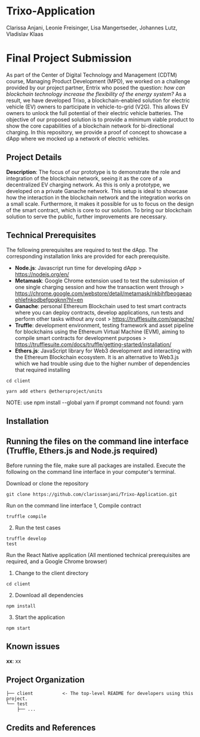 # Trixo-Application
Clarissa Anjani, Leonie Freisinger, Lisa Mangertseder, Johannes Lutz, Vladislav Klaas

# Final Project Submission
As part of the Center of Digital Technology and Management (CDTM) course, Managing Product Development (MPD), we worked on a challenge provided by our project partner, Entrix who posed the question: *how can blockchain technology increase the flexibility of the energy system?* As a result, we have developed Trixo, a blockchain-enabled solution for electric vehicle (EV) owners to participate in vehicle-to-grid (V2G). This allows EV owners to unlock the full potential of their electric vehicle batteries. The objective of our proposed solution is to provide a minimum viable product to show the core capabilities of a blockchain network for bi-directional charging. In this repository, we provide a proof of concept to showcase a dApp where we mocked up a network of electric vehicles.

## Project Details
**Description**: The focus of our prototype is to demonstrate the role and integration of the blockchain network, seeing it as the core of a decentralized EV charging network. As this is only a prototype, we developed on a private Ganache network. This setup is ideal to showcase how the interaction in the blockchain network and the integration works on a small scale. Furthermore, it makes it possible for us to focus on the design of the smart contract, which is core to our solution. To bring our blockchain solution to serve the public, further improvements are necessary.

## Technical Prerequisites
The following prerequisites are required to test the dApp. The corresponding installation links are provided for each prerequisite. 
* **Node.js**: Javascript run time for developing dApp > https://nodejs.org/en/
* **Metamask**: Google Chrome extension used to test the submission of one single charging session and how the transaction went through > https://chrome.google.com/webstore/detail/metamask/nkbihfbeogaeaoehlefnkodbefgpgknn?hl=en
* **Ganache**: personal Ethereum Blockchain used to test smart contracts where you can deploy contracts, develop applications, run tests and perform other tasks without any cost > https://trufflesuite.com/ganache/
* **Truffle**: development environment, testing framework and asset pipeline for blockchains using the Ethereum Virtual Machine (EVM), aiming to compile smart contracts for development purposes > https://trufflesuite.com/docs/truffle/getting-started/installation/
* **Ethers.js**: JavaScript library for Web3 development and interacting with the Ethereum Blockchain ecosystem. It is an alternative to Web3.js which we had trouble using due to the higher number of dependencies that required installing
```
cd client
```
```
yarn add ethers @ethersproject/units
```
NOTE: use npm install --global yarn if prompt command not found: yarn


## Installation

## Running the files on the command line interface (Truffle, Ethers.js and Node.js required)
Before running the file, make sure all packages are installed. Execute the following on the command line interface in your computer's terminal. 

Download or clone the repository

```
git clone https://github.com/clarissanjani/Trixo-Application.git
```

Run on the command line interface
1, Compile contract

```
truffle compile
```

2. Run the test cases

```
truffle develop
test
```

Run the React Native application (All mentioned technical prerequisites are required, and a Google Chrome browser)
1. Change to the client directory

```
cd client
```

2. Download all dependencies

```
npm install
```

3. Start the application

```
npm start
```

## Known issues
**xx**: xx

Project Organization
------------

    ├── client           <- The top-level README for developers using this project.
    └── test
        ├── ...
    

## Credits and References

